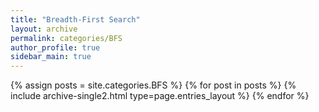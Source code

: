 ```yaml
---
title: "Breadth-First Search"
layout: archive
permalink: categories/BFS
author_profile: true
sidebar_main: true
---
```



{% assign posts = site.categories.BFS %}
{% for post in posts %} {% include archive-single2.html type=page.entries_layout %} {% endfor %}
